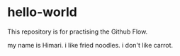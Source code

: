 # hello-world
This repository is for practising the Github Flow.

my name is Himari.
i like fried noodles.
i don't like carrot.
